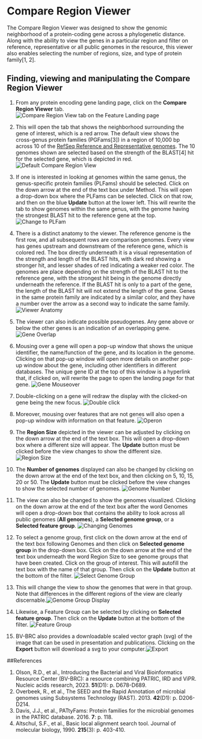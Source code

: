 # Compare Region Viewer

The Compare Region Viewer was designed to show the genomic neighborhood of a protein-coding gene across a phylogenetic distance. Along with the ability to view the genes in a particular region and filter on reference, representative or all public genomes in the resource, this viewer also enables selecting the number of regions, size, and type of protein family[1, 2].

## Finding, viewing and manipulating the Compare Region Viewer
1.	From any protein encoding gene landing page, click on the **Compare Region Viewer** tab.
![Compare Region View tab on the Feature Landing page](./images/Figure_1_CRV_tab.png "Compare Region Viewer tab.")

2.	This will open the tab that shows the neighborhood surrounding the gene of interest, which is a red arrow.  The default view shows the cross-genus protein families (PGFams[3]) in a region of 10,000 bp across 10 of the [RefSeq Reference and Representative genomes](https://www.ncbi.nlm.nih.gov/refseq/about/prokaryotes/).  The 10 genomes shown are selected based on the strength of the BLAST[4] hit for the selected gene, which is depicted in red. 
![Default Compare Region View](./images/Figure_2_Defaule_CRV.png "Default Compare Region View.")

3.	If one is interested in looking at genomes within the same genus, the genus-specific protein families (PLFams) should be selected. Click on the down arrow at the end of the text box under Method.  This will open a drop-down box where the PLFams can be selected.  Click on that row, and then on the blue **Update** button at the lower left.  This will rewrite the tab to show genomes within the same genus, with the genome having the strongest BLAST hit to the reference gene at the top. 
![Change to PLFam](./images/Figure_3_Change_PLFams.png "Change to PLFam.")

4.	There is a distinct anatomy to the viewer.  The reference genome is the first row, and all subsequent rows are comparison genomes.  Every view has genes upstream and downstream of the reference gene, which is colored red.  The box directly underneath it is a visual representation of the strength and length of the BLAST hits, with dark red showing a stronger hit, and lesser shades of red indicating a weaker red color.  The genomes are place depending on the strength of the BLAST hit to the reference gene, with the strongest hit being in the genome directly underneath the reference.  If the BLAST hit is only to a part of the gene, the length of the BLAST hit will not extend the length of the gene.  Genes in the same protein family are indicated by a similar color, and they have a number over the arrow as a second way to indicate the same family.
![Viewer Anatomy](./images/Figure_4_Anatomy_of_Viewer.png "Viewer Anatomy.")

5.	The viewer can also indicate possible pseudogenes.  Any gene above or below the other genes is an indication of an overlapping gene.
![Gene Overlap](./images/Figure_5-Gene_overlap.png "Gene Overlap.")

6.	Mousing over a gene will open a pop-up window that shows the unique identifier, the name/function of the gene, and its location in the genome.  Clicking on that pop-up window will open more details on another pop-up window about the gene, including other identifiers in different databases.  The unique gene ID at the top of this window is a hyperlink that, if clicked on, will rewrite the page to open the landing page for that gene.
![Gene Mouseover](./images/Figure_5a-Gene_mouseover.png "Gene Mouseover.")

7.	Double-clicking on a gene will redraw the display with the clicked-on gene being the new focus.
![Double click](./images/Figure_X-Double_click.png "Double click.")

8.	Moreover, mousing over features that are not genes will also open a pop-up window with information on that feature.
![Operon](./images/Figure_5b-Operon.png "Operon.")

9.	The **Region Size** depicted in the viewer can be adjusted by clicking on the down arrow at the end of the text box.  This will open a drop-down box where a different size will appear.  The **Update** button must be clicked before the view changes to show the different size.
![Region Size](./images/Figure_6-Region_size.png "Region size.")

10.	The **Number of genomes** displayed can also be changed by clicking on the down arrow at the end of the text box, and then clicking on 5, 10, 15, 20 or 50.  The **Update** button must be clicked before the view changes to show the selected number of genomes.
![Genome Number](./images/Figure_7-Genome_Number.png "Genome number.")

11. The view can also be changed to show the genomes visualized.  Clicking on the down arrow at the end of the text box after the word Genomes will open a drop-down box that contains the ability to look across all public genomes (**All genomes**), a **Selected genome group**, or a **Selected feature group**.
![Changing Genomes](./images/Figure_8-Changing_genomes.png "Changing genomes.")

12.	 To select a genome group, first click on the down arrow at the end of the text box following Genomes and then click on **Selected genome group** in the drop-down box. Click on the down arrow at the end of the text box underneath the word Region Size to see genome groups that have been created.  Click on the group of interest.  This will autofill the text box with the name of that group.  Then click on the **Update** button at the  bottom of the filter.
![Select Genome Group](./images/Figure_9-Select_genome_group.png "Select Genome Group.")

13.	This will change the view to show the genomes that were in that group.  Note that differences in the different regions of the view are clearly discernable.![Genome Group Display](./images/Figure_10-Genome_group_display.png "Genome Group Display.")

14.	 Likewise, a Feature Group can be selected by clicking on **Selected feature group**. Then click on the **Update** button at the  bottom of the filter.
![Feature Group](./images/Figure_11_Feature_group.png "Feature Group.")

16.	BV-BRC also provides a downloadable scaled vector graph (svg) of the image that can be used in presentation and publications.  Clicking on the **Export** button will download a svg to your computer.![Export](./images/Figure_12_Export.png "Export.")

##References
1.	Olson, R.D., et al., Introducing the Bacterial and Viral Bioinformatics Resource Center (BV-BRC): a resource combining PATRIC, IRD and ViPR. Nucleic acids research, 2023. **51**(D1): p. D678-D689.
2.	Overbeek, R., et al., The SEED and the Rapid Annotation of microbial genomes using Subsystems Technology (RAST). 2013. **42**(D1): p. D206-D214.
3.	Davis, J.J., et al., PATtyFams: Protein families for the microbial genomes in the PATRIC database. 2016. **7**: p. 118.
4.	Altschul, S.F., et al., Basic local alignment search tool. Journal of molecular biology, 1990. **215**(3): p. 403-410.

